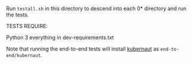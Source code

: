 Run `testall.sh` in this directory to descend into each 0* directory and run the tests.

TESTS REQUIRE:

Python 3
everything in dev-requirements.txt

Note that running the end-to-end tests will install [kubernaut](kubernaut.io) as `end-to-end/kubernaut`.

